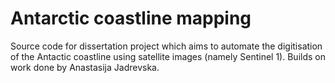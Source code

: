 # Antarctic coastline mapping

Source code for dissertation project which aims to automate the digitisation of the Antactic coastline using satellite images (namely Sentinel 1).
Builds on work done by Anastasija Jadrevska.
